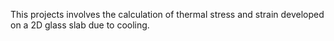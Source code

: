 This projects involves the calculation of thermal stress and strain developed on a 2D glass slab due to cooling. 
